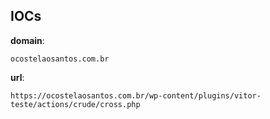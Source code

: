 
## IOCs

__domain__:

```text
ocostelaosantos.com.br
```
__url__:

```text
https://ocostelaosantos.com.br/wp-content/plugins/vitor-teste/actions/crude/cross.php
```
